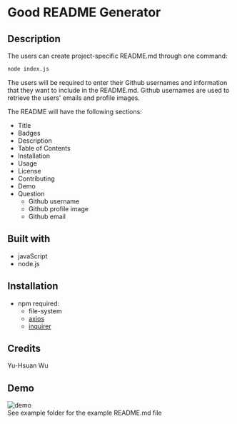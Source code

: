 # Good README Generator

## Description
The users can create project-specific README.md through one command:
```sh
node index.js
```
The users will be required to enter their Github usernames and information that they want to include in the README.md. Github usernames are used to retrieve the users' emails and profile images.

The README will have the following sections:
* Title
* Badges
* Description
* Table of Contents
* Installation
* Usage
* License
* Contributing
* Demo
* Question
    * Github username
    * Github profile image
    * Github email

## Built with
* javaScript
* node.js

## Installation
* npm required:
    * file-system
    * [axios](https://www.npmjs.com/package/axios)
    * [inquirer](https://www.npmjs.com/package/inquirer)

## Credits
Yu-Hsuan Wu

## Demo
![demo](demo.gif)
<br>
See example folder for the example README.md file
